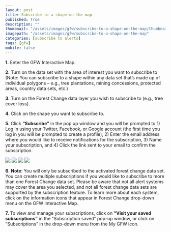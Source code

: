 ```yaml
---
layout: post
title: Subscribe to a shape on the map
published: True
description: ""
thumbnail: "/assets/images/gfw/subscribe-to-a-shape-on-the-map/thumbnail.png"
imagepath: "/assets/images/gfw/subscribe-to-a-shape-on-the-map"
categories: [subscribe to alerts]
tags: [gfw]
mobile: false
---
```



<div id="desktopContent" class="content">
  <p><strong>1.</strong> Enter the GFW Interactive Map.</p>
  <p><strong>2.</strong> Turn on the data set with the area of interest you want to subscribe to (Note: You can subscribe to a shape within any data set that’s made up of individual polygons – e.g., tree plantations, mining concessions, protected areas, country data sets, etc.)</p>
  <p><strong>3.</strong> Turn on the Forest Change data layer you wish to subscribe to (e.g., tree cover loss).</p>
  <p><strong>4.</strong> Click on the shape you want to subscribe to.</p>
  <p><strong>5.</strong> Click <strong>“Subscribe”</strong> in the pop up window and you will be prompted to 1) Log in using your Twitter, Facebook, or Google account (the first time you log in you will be prompted to create a profile), 2) Enter the email address where you would like to receive notifications for the subscription, 3) Name your subscription, and 4) Click the link sent to your email to confirm the subscription.</p>
  <div class="image-grid">
    <img src="{{site.baseurl}}{{page.imagepath}}/desktop/desktop5.png"/>
    <img src="{{site.baseurl}}{{page.imagepath}}/desktop/desktop6.png"/>
    <img src="{{site.baseurl}}{{page.imagepath}}/desktop/desktop7.png"/>
    <img src="{{site.baseurl}}{{page.imagepath}}/desktop/desktop8.png"/>
  </div>
  <p><strong>6.</strong> <strong>Note</strong>: You will only be subscribed to the activated forest change data set. You can create multiple subscriptions if you would like to subscribe to more than one Forest Change data set. Please be aware that not all alert systems may cover the area you selected, and not all forest change data sets are supported by the subscription feature. To learn more about each system, click on the information icons that appear in Forest Change drop-down menu on the GFW Interactive Map.</p>
  <p><strong>7.</strong> To view and manage your subscriptions, click on <strong>“Visit your saved subscriptions”</strong> in the “Subscription saved” pop-up window, or click on “Subscriptions” in the drop-down menu from the My GFW icon.</p>
</div>

<div id="mobileContent" class="content">
</div>
